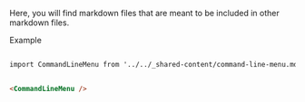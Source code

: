 Here, you will find markdown files that are meant to be included in other markdown files.

Example

```md

import CommandLineMenu from '../../_shared-content/command-line-menu.md';


<CommandLineMenu />

```